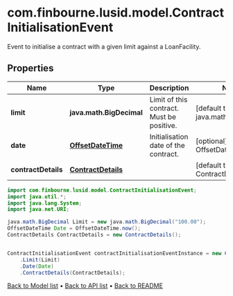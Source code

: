 # com.finbourne.lusid.model.ContractInitialisationEvent
Event to initialise a contract with a given limit against a LoanFacility.

## Properties

Name | Type | Description | Notes
------------ | ------------- | ------------- | -------------
**limit** | **java.math.BigDecimal** | Limit of this contract. Must be positive. | [default to java.math.BigDecimal]
**date** | [**OffsetDateTime**](OffsetDateTime.md) | Initialisation date of the contract. | [optional] [default to OffsetDateTime]
**contractDetails** | [**ContractDetails**](ContractDetails.md) |  | [default to ContractDetails]

```java
import com.finbourne.lusid.model.ContractInitialisationEvent;
import java.util.*;
import java.lang.System;
import java.net.URI;

java.math.BigDecimal Limit = new java.math.BigDecimal("100.00");
OffsetDateTime Date = OffsetDateTime.now();
ContractDetails ContractDetails = new ContractDetails();


ContractInitialisationEvent contractInitialisationEventInstance = new ContractInitialisationEvent()
    .Limit(Limit)
    .Date(Date)
    .ContractDetails(ContractDetails);
```


[Back to Model list](../README.md#documentation-for-models) &#8226; [Back to API list](../README.md#documentation-for-api-endpoints) &#8226; [Back to README](../README.md)

